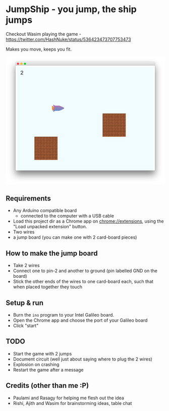 # JumpShip - you jump, the ship jumps

Checkout Wasim playing the game - <https://twitter.com/HashNuke/status/536423473707753473>

Makes you move, keeps you fit.

![screenshot](https://github.com/HashNuke/jump-ship/raw/master/screenshot.png "Screenshot")


## Requirements

* Any Arduino compatible board
  * connected to the computer with a USB cable
* Load this project dir as a Chrome app on <chrome://extensions>, using the "Load unpacked extension" button.
* Two wires
* a jump board (you can make one with 2 card-board pieces)

## How to make the jump board

* Take 2 wires
* Connect one to pin-2 and another to ground (pin labelled GND on the board)
* Stick the other ends of the wires to one card-board each, such that when placed together they touch

## Setup & run

* Burn the `ino` program to your Intel Galileo board.
* Open the Chrome app and choose the port of your Galileo board
* Click "start"


## TODO

* Start the game with 2 jumps
* Document circuit (well just about saying where to plug the 2 wires)
* Explosion on crashing
* Restart the game after a message


## Credits (other than me :P)

* Paulami and Rasagy for helping me flesh out the idea
* Rishi, Ajith and Wasim for brainstorming ideas, table chat

